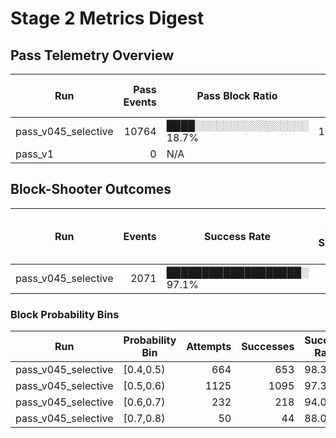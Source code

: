# Stage 2 Metrics Digest

## Pass Telemetry Overview

| Run | Pass Events | Pass Block Ratio | Avg Pass Score | Avg Moon Probability | Play Events | Play Block Ratio |
| --- | ---: | --- | ---: | ---: | ---: | --- |
| pass_v045_selective | 10764 | ████░░░░░░░░░░░░░░░░  18.7% | 151.11 | 0.361 | 182973 | ██░░░░░░░░░░░░░░░░░░   9.3% |
| pass_v1 | 0 | N/A | N/A | N/A | 0 | N/A |

## Block-Shooter Outcomes

| Run | Events | Success Rate | Other Shoots | Self Shoots | Moon Rate / Hand | Avg Block Probability |
| --- | ---: | --- | ---: | ---: | --- | ---: |
| pass_v045_selective | 2071 | ███████████████████░  97.1% | 26 | 35 |   2.6% | 0.547 |

### Block Probability Bins

| Run | Probability Bin | Attempts | Successes | Success Rate |
| --- | --- | ---: | ---: | --- |
| pass_v045_selective | [0.4,0.5) | 664 | 653 |  98.3% |
| pass_v045_selective | [0.5,0.6) | 1125 | 1095 |  97.3% |
| pass_v045_selective | [0.6,0.7) | 232 | 218 |  94.0% |
| pass_v045_selective | [0.7,0.8) | 50 | 44 |  88.0% |
